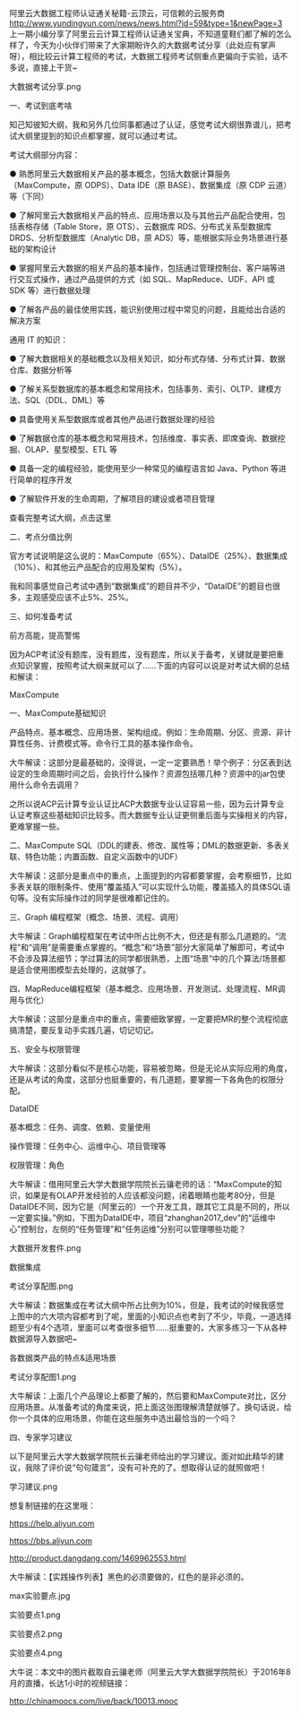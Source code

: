阿里云大数据工程师认证通关秘籍-云顶云，可信赖的云服务商 http://www.yundingyun.com/news/news.html?id=59&type=1&newPage=3
上一期小编分享了阿里云云计算工程师认证通关宝典，不知道童鞋们都了解的怎么样了，今天为小伙伴们带来了大家期盼许久的大数据考试分享（此处应有掌声呀），相比较云计算工程师的考试，大数据工程师考试侧重点更偏向于实验，话不多说，直接上干货~

大数据考试分享.png





一、考试到底考啥

知己知彼知大纲，我和另外几位同事都通过了认证，感觉考试大纲很靠谱儿，把考试大纲里提到的知识点都掌握，就可以通过考试。

考试大纲部分内容：

●  熟悉阿里云大数据相关产品的基本概念，包括大数据计算服务（MaxCompute，原 ODPS）、Data IDE（原 BASE）、数据集成（原 CDP 云道）等（下同）

●  了解阿里云大数据相关产品的特点、应用场景以及与其他云产品配合使用，包括表格存储（Table Store，原 OTS）、云数据库 RDS、分布式关系型数据库 DRDS、分析型数据库（Analytic DB，原 ADS）等，能根据实际业务场景进行基础的架构设计

●  掌握阿里云大数据的相关产品的基本操作，包括通过管理控制台、客户端等进行交互式操作，通过产品提供的方式（如 SQL、MapReduce、UDF、API 或 SDK 等）进行数据处理

●  了解各产品的最佳使用实践，能识别使用过程中常见的问题，且能给出合适的解决方案

通用 IT 的知识：

●  了解大数据相关的基础概念以及相关知识，如分布式存储、分布式计算、数据仓库、数据分析等

●  了解关系型数据库的基本概念和常用技术，包括事务、索引、OLTP、建模方法、SQL（DDL、DML）等

●  具备使用关系型数据库或者其他产品进行数据处理的经验

●  了解数据仓库的基本概念和常用技术，包括维度、事实表、即席查询、数据挖掘、OLAP、星型模型、ETL 等

●  具备一定的编程经验，能使用至少一种常见的编程语言如 Java、Python 等进行简单的程序开发

●  了解软件开发的生命周期，了解项目的建设或者项目管理

查看完整考试大纲，点击这里



二、考点分值比例

官方考试说明是这么说的：MaxCompute（65%）、DataIDE（25%）、数据集成（10%）、和其他云产品配合的应用及架构（5%）。

我和同事感觉自己考试中遇到“数据集成”的题目并不少，“DataIDE”的题目也很多，主观感受应该不止5%、25%。



三、如何准备考试

前方高能，提高警惕

因为ACP考试没有题库，没有题库，没有题库，所以关于备考，关键就是要把重点知识掌握，按照考试大纲来就可以了……下面的内容可以说是对考试大纲的总结和解读：



MaxCompute

一、MaxCompute基础知识

产品特点、基本概念、应用场景、架构组成。例如：生命周期、分区、资源、非计算性任务、计费模式等。命令行工具的基本操作命令。

大牛解读：这部分是最基础的，没得说，一定一定要熟悉！举个例子：分区表到达设定的生命周期时间之后，会执行什么操作？资源包括哪几种？资源中的jar包使用什么命令去调用？

之所以说ACP云计算专业认证比ACP大数据专业认证容易一些，因为云计算专业认证考察这些基础知识比较多。而大数据专业认证更侧重后面与实操相关的内容，更难掌握一些。



二、MaxCompute SQL（DDL的建表、修改、属性等；DML的数据更新、多表关联、特色功能；内置函数、自定义函数中的UDF）

大牛解读：这部分是重点中的重点，上面提到的内容都要掌握，会考察细节，比如多表关联的限制条件、使用“覆盖插入”可以实现什么功能，覆盖插入的具体SQL语句等。没有实际操作过的同学是很难都记住的。



三、Graph 编程框架（概念、场景、流程、调用）

大牛解读：Graph编程框架在考试中所占比例不大，但还是有那么几道题的。“流程”和“调用”是需要重点掌握的。“概念”和“场景”部分大家简单了解即可，考试中不会涉及算法细节；学过算法的同学都很熟悉，上图“场景”中的几个算法/场景都是适合使用图模型去处理的，这就够了。



四、MapReduce编程框架（基本概念、应用场景、开发测试、处理流程、MR调用与优化）

大牛解读：这部分是重点中的重点，需要细致掌握，一定要把MR的整个流程彻底搞清楚，要反复动手实践几遍，切记切记。



五、安全与权限管理

大牛解读：这部分看似不是核心功能，容易被忽略，但是无论从实际应用的角度，还是从考试的角度，这部分也挺重要的，有几道题，要掌握一下各角色的权限分配。



DataIDE

基本概念：任务、调度、依赖、变量使用

操作管理：任务中心、运维中心、项目管理等

权限管理：角色

大牛解读：借用阿里云大学大数据学院院长云骧老师的话：“MaxCompute的知识，如果是有OLAP开发经验的人应该都没问题，闭着眼睛也能考80分，但是DataIDE不同，因为它是（阿里云的）一个开发工具，跟其它工具是不同的，所以一定要实操。”例如，下图为DataIDE中，项目“zhanghan2017_dev”的“运维中心”控制台，左侧的“任务管理”和“任务运维”分别可以管理哪些功能？

大数据开发套件.png

数据集成

考试分享配图.png

大牛解读：数据集成在考试大纲中所占比例为10%，但是，我考试的时候我感觉上图中的六大项内容都考到了呢，里面的小知识点也考到了不少，毕竟，一道选择题至少有4个选项，里面可以考查很多细节……挺重要的，大家多练习一下从各种数据源导入数据吧~

各数据类产品的特点&适用场景

考试分享配图1.png

大牛解读：上面几个产品理论上都要了解的，然后要和MaxCompute对比，区分应用场景。从准备考试的角度来说，把上面这张图理解清楚就够了。换句话说，给你一个具体的应用场景，你能在这些服务中选出最恰当的一个吗？

四、专家学习建议

以下是阿里云大学大数据学院院长云骧老师给出的学习建议。面对如此精华的建议，我除了评价说“句句箴言”，没有可补充的了。想取得认证的就照做吧！

学习建议.png


想复制链接的在这里哦：

https://help.aliyun.com

https://bbs.aliyun.com

http://product.dangdang.com/1469962553.html

大牛解读：【实践操作列表】黑色的必须要做的，红色的是非必须的。

max实验要点.jpg

实验要点1.png

实验要点2.png

实验要点4.png


大牛说：本文中的图片截取自云骧老师（阿里云大学大数据学院院长）于2016年8月的直播，长达1小时的视频链接：

http://chinamoocs.com/live/back/10013.mooc